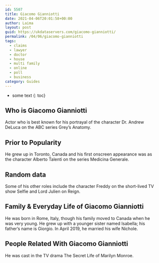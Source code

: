 ```yaml
---
id: 5507
title: Giacomo Gianniotti
date: 2021-04-06T20:01:58+00:00
author: Laima
layout: post
guid: https://ukdataservers.com/giacomo-gianniotti/
permalink: /04/06/giacomo-gianniotti
tags:
  - claims
  - lawyer
  - doctor
  - house
  - multi family
  - online
  - poll
  - business
category: Guides
---
```


* some text
{: toc}


## Who is Giacomo Gianniotti
                  
                  
                  
Actor who is best known for his portrayal of the character Dr. Andrew DeLuca on the ABC series Grey&#8217;s Anatomy. 
                  
              
            
              
            
                
                
                
## Prior to Popularity
                  
                  
                  
He grew up in Toronto, Canada and his first onscreen appearance was as the character Alberto Talenti on the series Medicina Generale. 
                  
              
            
              
            
                
                
                
## Random data
                  
                  
                  
Some of his other roles include the character Freddy on the short-lived TV show Selfie and Lord Julien on Reign.
                  
              
            
              
            
                
                
                
## Family & Everyday Life of Giacomo Gianniotti
                  
                  
                  
He was born in Rome, Italy, though his family moved to Canada when he was very young. He grew up with a younger sister named Isabella; his father&#8217;s name is Giorgio. In April 2019, he married his wife Nichole.
                  
              
            
              
            
                
                
                
## People Related With Giacomo Gianniotti
                  
                  
                  
He was cast in the TV drama The Secret Life of Marilyn Monroe.
                  
              
            
              
            
                
              
            
              
              
            
            
              
            
          
          
          